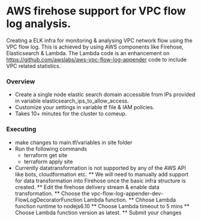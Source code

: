 # AWS firehose support for VPC flow log analysis.
Creating a ELK infra for monitoring & analysing VPC network flow using the VPC flow log. This is achieved by using AWS components like Firehose, Elasticsearch & Lambda.
The Lambda code is an enhancement on https://github.com/awslabs/aws-vpc-flow-log-appender code to include VPC related statistics.

### Overview
* Create a single node elastic search domain accessible from IPs provided in variable elasticsearch_ips_to_allow_access.
* Customize your settings in variable tf file & IAM policies.
* Takes 10+ minutes for the cluster to comeup.

### Executing
* make changes to main.tf/variables in site folder
* Run the following commands 
  * terraform get site 
  * terraform apply site
* Currently datatransformation is not supported by any of the AWS API like bots, cloudformation etc.
** We will need to manually add support for data transformation into Firehose once the basic infra structure is created.
** Edit the firehose delivery stream & enable data transformation. 
** Choose the vpc-flow-log-appender-dev-FlowLogDecoratorFunction Lambda function.
** Chhose Lambda function runtime to nodejs6.10
** Choose Lambda timeout to 5 mins
** Choose Lambda function version as latest.
** Submit your changes
